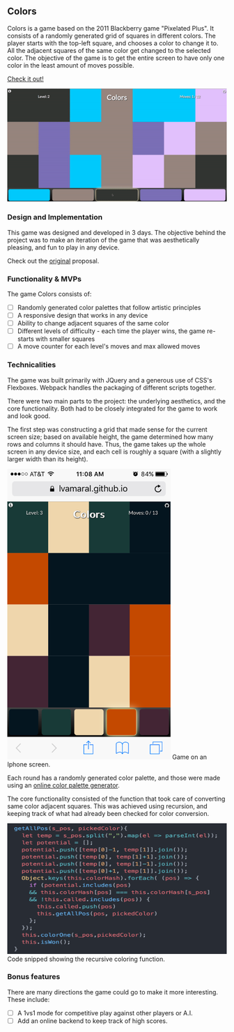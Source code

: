 ## Colors

Colors is a game based on the 2011 Blackberry game "Pixelated Plus". It consists of a randomly generated grid of squares in different colors. The player starts with the top-left square, and chooses a color to change it to. All the adjacent squares of the same color get changed to the selected color. The objective of the game is to get the entire screen to have only one color in the least amount of moves possible.

<a href="https://lvamaral.github.io/Colors/" target="_blank">Check it out!</a>

![demo](docs/fullsample.gif)

### Design and Implementation

This game was designed and developed in 3 days. The objective behind the project was to make an iteration of the game that was aesthetically pleasing, and fun to play in any device.

Check out the <a href="docs/Readme.md">original</a> proposal.

### Functionality & MVPs

The game Colors consists of:

- [ ] Randomly generated color palettes that follow artistic principles
- [ ] A responsive design that works in any device
- [ ] Ability to change adjacent squares of the same color
- [ ] Different levels of difficulty - each time the player wins, the game re-starts with smaller squares
- [ ] A move counter for each level's moves and max allowed moves

### Technicalities

The game was built primarily with JQuery and a generous use of CSS's Flexboxes. Webpack handles the packaging of different scripts together.

There were two main parts to the project: the underlying aesthetics, and the core functionality. Both had to be closely integrated for the game to work and look good.

The first step was constructing a grid that made sense for the current screen size; based on available height, the game determined how many rows and columns it should have. Thus, the game takes up the whole screen in any device size, and each cell is roughly a square (with a slightly larger width than its height).

<img src="docs/iphone_colors.PNG" alt="DEMO" width="375" height="667">
Game on an Iphone screen.

Each round has a randomly generated color palette, and those were made using an <a href="https://coolors.co/" target="_blank">online color palette generator</a>.

The core functionality consisted of the function that took care of converting same color adjacent squares. This was achieved using recursion, and keeping track of what had already been checked for color conversion.

<img src="docs/codesnippetcolor.png" alt="DEMO" width="600" height="300">
Code snipped showing the recursive coloring function.


### Bonus features

There are many directions the game could go to make it more interesting. These include:

- [ ] A 1vs1 mode for competitive play against other players or A.I.  
- [ ] Add an online backend to keep track of high scores.
